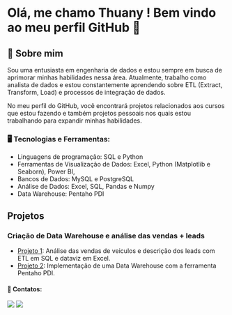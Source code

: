 # Olá, me chamo Thuany ! Bem vindo ao meu perfil GitHub 👋

## 💫 Sobre mim

Sou uma entusiasta em engenharia de dados e estou sempre em busca de aprimorar minhas habilidades nessa área. Atualmente, trabalho como analista de dados e estou constantemente aprendendo sobre ETL (Extract, Transform, Load) e processos de integração de dados.

No meu perfil do GitHub, você encontrará projetos relacionados aos cursos que estou fazendo e também projetos pessoais nos quais estou trabalhando para expandir minhas habilidades.

### 🖥️ Tecnologias e Ferramentas: 

- Linguagens de programação: SQL e Python
- Ferramentas de Visualização de Dados: Excel, Python (Matplotlib e Seaborn), Power BI, 
- Bancos de Dados: MySQL e PostgreSQL
- Análise de Dados: Excel, SQL, Pandas e Numpy
- Data Warehouse: Pentaho PDI

## Projetos

### Criação de Data Warehouse e análise das vendas + leads  
- [Projeto 1](https://github.com/thuanyvermelho/Analise_Vendas_SQL): Análise das vendas de veiculos e descrição dos leads com ETL em SQL e dataviz em Excel.
- [Projeto 2](https://github.com/thuanyvermelho/Data_Warehouse_Pentaho): Implementação de uma Data Warehouse com a ferramenta Pentaho PDI.   


         
   
#### 📩 Contatos:

<div>
<a href ="mailto:thuanyvermelho@gmail.com"><img src="https://img.shields.io/badge/Gmail-D14836?style=for-the-badge&logo=gmail&logoColor=white" 
target="_blank"></a>
<a href="[https://www.linkedin.com/in/thuanyvermelho/](https://www.linkedin.com/in/thuanyvermelho/)" target="_blank"><img src="https://img.shields.io/badge/-LinkedIn-%230077B5?style=for-the-badge&logo=linkedin&logoColor=white" target="_blank"></a>   
</div>
          
          
